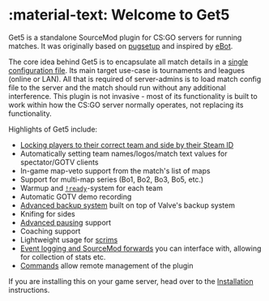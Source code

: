 # :material-text: Welcome to Get5

Get5 is a standalone SourceMod plugin for CS:GO servers for running matches. It was originally based
on [pugsetup](https://github.com/splewis/csgo-pug-setup) and inspired by [eBot](https://github.com/deStrO/eBot-CSGO).

The core idea behind Get5 is to encapsulate all match details in a [single configuration file](./match_schema.md).
Its main target use-case
is tournaments and leagues (online or LAN). All that is required of server-admins is to load match config file to the
server and the match should run without any additional interference. This plugin is not invasive - most of its
functionality is built to work within how the CS:GO server normally operates, not replacing its functionality.

Highlights of Get5 include:

- [Locking players to their correct team and side by their Steam ID](match_schema.md)
- Automatically setting team names/logos/match text values for spectator/GOTV clients
- In-game map-veto support from the match's list of maps
- Support for multi-map series (Bo1, Bo2, Bo3, Bo5, etc.)
- Warmup and [`!ready`](commands/#ready)-system for each team
- Automatic GOTV demo recording
- [Advanced backup system](backup.md) built on top of Valve's backup system
- Knifing for sides
- [Advanced pausing](pausing.md) support
- Coaching support
- Lightweight usage for [scrims](getting_started/#scrims)
- [Event logging and SourceMod forwards](events_and_forwards.md) you can interface with, allowing for collection of stats etc.
- [Commands](commands/#serveradmin-commands) allow remote management of the plugin

If you are installing this on your game server, head over to the [Installation](./installation.md) instructions.
